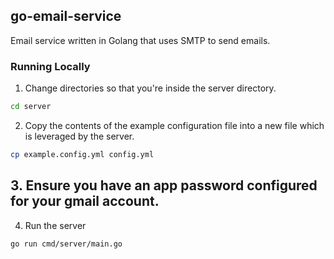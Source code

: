 ﻿## go-email-service

Email service written in Golang that uses SMTP to send emails.

### Running Locally

1. Change directories so that you're inside the server directory.

```bash
cd server
```

2. Copy the contents of the example configuration file into a new file which is leveraged by the server.

```bash
cp example.config.yml config.yml
```

## 3. Ensure you have an app password configured for your gmail account.

4. Run the server

```bash
go run cmd/server/main.go
```
